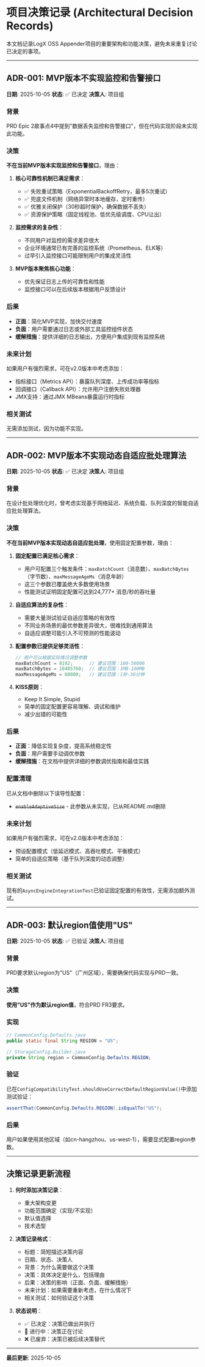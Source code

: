 # 项目决策记录 (Architectural Decision Records)

本文档记录LogX OSS Appender项目的重要架构和功能决策，避免未来重复讨论已决定的事项。

---

## ADR-001: MVP版本不实现监控和告警接口

**日期**: 2025-10-05
**状态**: ✅ 已决定
**决策人**: 项目组

### 背景

PRD Epic 2故事点4中提到"数据丢失监控和告警接口"，但在代码实现阶段未实现此功能。

### 决策

**不在当前MVP版本实现监控和告警接口**，理由：

1. **核心可靠性机制已满足需求**：
   - ✅ 失败重试策略（ExponentialBackoffRetry，最多5次重试）
   - ✅ 兜底文件机制（网络异常时本地缓存，定时重传）
   - ✅ 优雅关闭保护（30秒超时保护，确保数据不丢失）
   - ✅ 资源保护策略（固定线程池、低优先级调度、CPU让出）

2. **监控需求的复杂性**：
   - 不同用户对监控的需求差异很大
   - 企业环境通常已有完善的监控系统（Prometheus、ELK等）
   - 过早引入监控接口可能限制用户的集成灵活性

3. **MVP版本聚焦核心功能**：
   - 优先保证日志上传的可靠性和性能
   - 监控接口可以在后续版本根据用户反馈设计

### 后果

- **正面**：简化MVP实现，加快交付速度
- **负面**：用户需要通过日志或外部工具监控组件状态
- **缓解措施**：提供详细的日志输出，方便用户集成到现有监控系统

### 未来计划

如果用户有强烈需求，可在v2.0版本中考虑添加：
- 指标接口（Metrics API）：暴露队列深度、上传成功率等指标
- 回调接口（Callback API）：允许用户注册失败处理器
- JMX支持：通过JMX MBeans暴露运行时指标

### 相关测试

无需添加测试，因为功能不实现。

---

## ADR-002: MVP版本不实现动态自适应批处理算法

**日期**: 2025-10-05
**状态**: ✅ 已决定
**决策人**: 项目组

### 背景

在设计批处理优化时，曾考虑实现基于网络延迟、系统负载、队列深度的智能自适应批处理算法。

### 决策

**不在当前MVP版本实现动态自适应批处理**，使用固定配置参数，理由：

1. **固定配置已满足核心需求**：
   - 用户可配置三个触发条件：`maxBatchCount`（消息数）、`maxBatchBytes`（字节数）、`maxMessageAgeMs`（消息年龄）
   - 这三个参数已覆盖绝大多数使用场景
   - 性能测试证明固定配置可达到24,777+ 消息/秒的吞吐量

2. **自适应算法的复杂性**：
   - 需要大量测试验证自适应策略的有效性
   - 不同业务场景的最优参数差异很大，很难找到通用算法
   - 自适应调整可能引入不可预测的性能波动

3. **配置参数已提供足够灵活性**：
   ```java
   // 用户可以根据实际情况调整参数
   maxBatchCount = 8192;      // 建议范围：100-50000
   maxBatchBytes = 10485760;  // 建议范围：1MB-100MB
   maxMessageAgeMs = 60000;   // 建议范围：1秒-30分钟
   ```

4. **KISS原则**：
   - Keep It Simple, Stupid
   - 简单的固定配置更容易理解、调试和维护
   - 减少出错的可能性

### 后果

- **正面**：降低实现复杂度，提高系统稳定性
- **负面**：用户需要手动调优参数
- **缓解措施**：在文档中提供详细的参数调优指南和最佳实践

### 配置清理

已从文档中删除以下误导性配置：
- ~~`enableAdaptiveSize`~~ - 此参数从未实现，已从README.md删除

### 未来计划

如果用户有强烈需求，可在v2.0版本中考虑添加：
- 预设配置模式（低延迟模式、高吞吐模式、平衡模式）
- 简单的自适应策略（基于队列深度的动态调整）

### 相关测试

现有的`AsyncEngineIntegrationTest`已验证固定配置的有效性，无需添加额外测试。

---

## ADR-003: 默认region值使用"US"

**日期**: 2025-10-05
**状态**: ✅ 已验证
**决策人**: 项目组

### 背景

PRD要求默认region为"US"（广州区域），需要确保代码实现与PRD一致。

### 决策

**使用"US"作为默认region值**，符合PRD FR3要求。

### 实现

```java
// CommonConfig.Defaults.java
public static final String REGION = "US";

// StorageConfig.Builder.java
private String region = CommonConfig.Defaults.REGION;
```

### 验证

已在`ConfigCompatibilityTest.shouldUseCorrectDefaultRegionValue()`中添加测试验证：
```java
assertThat(CommonConfig.Defaults.REGION).isEqualTo("US");
```

### 后果

用户如果使用其他区域（如cn-hangzhou、us-west-1），需要显式配置region参数。

---

## 决策记录更新流程

1. **何时添加决策记录**：
   - 重大架构变更
   - 功能范围确定（实现/不实现）
   - 默认值选择
   - 技术选型

2. **决策记录格式**：
   - 标题：简短描述决策内容
   - 日期、状态、决策人
   - 背景：为什么需要做这个决策
   - 决策：具体决定是什么，包括理由
   - 后果：决策的影响（正面、负面、缓解措施）
   - 未来计划：如果需要重新考虑，在什么情况下
   - 相关测试：如何验证这个决策

3. **状态说明**：
   - ✅ 已决定：决策已做出并执行
   - 🔄 进行中：决策正在讨论
   - ❌ 已废弃：决策已被后续决策替代

---

**最后更新**: 2025-10-05
